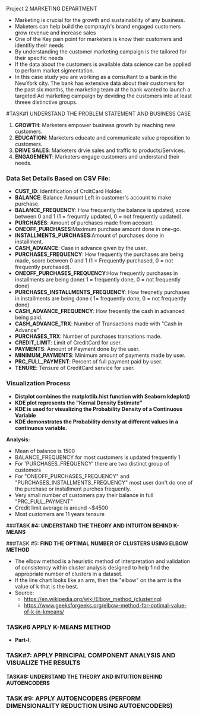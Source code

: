 Project 2
MARKETING DEPARTMENT
* Marketing is crucial for the growth and sustainability of any business.
* Maketers can help build the compnayh's brand engaged customers grow revenue and increase sales
* One of the Key pain point for marketers is know their customers and identifiy their needs
* By understanding the customer marketing campaign is the tailored for their specific needs
* If the data about the customers is available data science can be applied to perform market sigmentation.
* In this case study you are working as a consultant to a bank in the NewYork city. The bank has extensive data about their customers for the past six months, the marketing team at the bank wanted to launch a targeted Ad marketing campaign by deviding the customers into at least threee distinctive groups.


#TASK#1 UNDERSTAND THE PROBLEM STATEMENT AND BUSINESS CASE

1. **GROWTH**: Marketers empower business growth by reaching new customers.
2. **EDUCATION**: Marketers educate and communicate value proposition to customers.
3. **DRIVE SALES**:  Marketers drvie sales and traffic to products/Services.
4. **ENGAGEMENT**: Marketers engage customers and understand their needs.


### **Data Set Details Based on CSV File:** 

* **CUST_ID**: Identification of CrditCard Holder.
* **BALANCE**: Balance Amount Left in customer's account to make purchase.
* **BALANCE_FREQUENCY**: How frequently the balance is updated, score between 0 and 1 (1 = frequntly updated, 0 = not frequently updated).
* **PURCHASES**: Amount of purchases made from account.
* **ONEOFF_PURCHASES**:Maximum purchase amount done in one-go.
* **INSTALLMENTS_PURCHASES**:Amount of purchases done in installment. 
* **CASH_ADVANCE**: Case in advance given by the user.
* **PURCHASES_FREQUENCY**: How frequently the purchases are being made, score between 0 and 1 (1 = Frequently purchased, 0 = not frequently purchased).
* **ONEOFF_PURCHASES_FREQUENCY**:How frequently purchases in installments are being done( 1 =  frequently done, 0 = not frequently done)
* **PURCHASES_INSTALLMENTS_FREQUENCY**: How freqnetly purchases in installments are being done ( 1= frequently done, 0 = not frequently done)
* **CASH_ADVANCE_FREQUENCY**: How freqently the cash in advanced being paid.
* **CASH_ADVANCE_TRX**: Number of Transactions made with "Cash in Advance" 
* **PURCHASES_TRX**: Number of purchases transations made.
* **CREDIT_LIMIT**: Limit of CreditCard for user. 
* **PAYMENTS**: Amount of Payment done by the user. 
* **MINIMUM_PAYMENTS**: Minimum amount of payments made by user. 
* **PRC_FULL_PAYMENT**: Percent of full payment paid by user. 
* **TENURE**: Tensure of CreditCard service for user. 

### **Visualization Process**
* **Distplot combines the matplotlib.hist function with Seaborn kdeplot()**
* **KDE plot represents the "Kernal Density Estimate"**
* **KDE is used for visualizing the Probability Density of a Continuous Variable**
* **KDE demonstrates the Probability density at different values in a continuous variable.**

**Analysis:**
* Mean of balance is 1500
* BALANCE_FREQUENCY for most customers is updated frequently 1
* For 'PURCHASES_FREQUENCY' there are two distinct group of customers
* For "ONEOFF_PURCHASES_FREQUENCY" and "PURCHASES_INSTALLMENTS_FREQUENCY" most user don't do one of the purchase or installment purches frequently.
* Very small number of customers pay their balance in full "PRC_FULL_PAYMENT" 
* Credit limit average is around ~$4500
* Most customers are 11 years tensure

###**TASK #4: UNDERSTAND THE THEORY AND INTUITON BEHIND K-MEANS**

###TASK #5: **FIND THE OPTIMAL NUMBER OF CLUSTERS USING ELBOW METHOD**

- The elbow method is a heuristic method of interpretation and validation of consistency within cluster analysis designed to help find the appropriate number of clusters in a dataset. 
- If the line chart looks like an arm, then the "elbow" on the arm is the value of k that is the best.
- Source: 
  - https://en.wikipedia.org/wiki/Elbow_method_(clustering)
  - https://www.geeksforgeeks.org/elbow-method-for-optimal-value-of-k-in-kmeans/
  
  
### TASK#6 APPLY K-MEANS METHOD 
* **Part-I**: 

### TASK#7: APPLY PRINCIPAL COMPONENT ANALYSIS AND VISUALIZE THE RESULTS


#### TASK#8: UNDERSTAND THE THEORY AND INTUITION BEHIND AUTOENCODERS


### TASK #9: APPLY AUTOENCODERS (PERFORM DIMENSIONALITY REDUCTION USING AUTOENCODERS)

